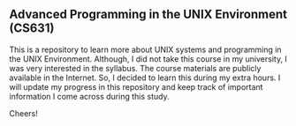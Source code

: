 ## Advanced Programming in the UNIX Environment (CS631)
This is a repository to learn more about UNIX systems and programming in the UNIX Environment. Although, I did not take this course in my university, I was very interested in the syllabus. The course materials are publicly available in the Internet. So, I decided to learn this during my extra hours. I will update my progress in this repository and keep track of important information I come across during this study.

Cheers!

